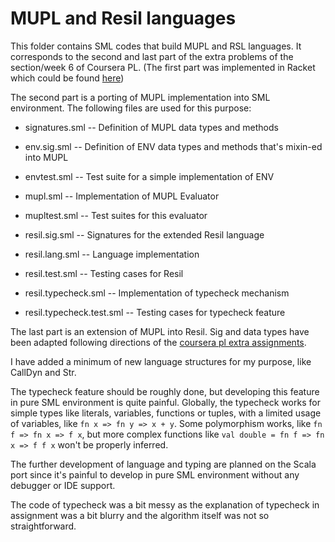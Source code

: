# MUPL and Resil languages

This folder contains SML codes that build MUPL and RSL languages.
It corresponds to the second and last part of the extra problems of the section/week 6 of Coursera PL. (The first part was implemented in Racket which could be found [here](https://gist.github.com/kokoro-aya/961bbd987a2604093873e40ced35bdac))

The second part is a porting of MUPL implementation into SML environment.
The following files are used for this purpose:

- signatures.sml  -- Definition of MUPL data types and methods
- env.sig.sml     -- Definition of ENV data types and methods that's mixin-ed into MUPL
- envtest.sml     -- Test suite for a simple implementation of ENV
- mupl.sml        -- Implementation of MUPL Evaluator
- mupltest.sml    -- Test suites for this evaluator

- resil.sig.sml   -- Signatures for the extended Resil language
- resil.lang.sml  -- Language implementation
- resil.test.sml  -- Testing cases for Resil

- resil.typecheck.sml       -- Implementation of typecheck mechanism
- resil.typecheck.test.sml  -- Testing cases for typecheck feature

The last part is an extension of MUPL into Resil. Sig and data types have been adapted following directions of the [coursera pl extra assignments](https://github.com/edombowsky/coursera-pl/blob/master/assignments/section6/ExtraProblems.md).

I have added a minimum of new language structures for my purpose, like CallDyn and Str.

The typecheck feature should be roughly done, but developing this feature in pure SML environment is quite painful. Globally, the typecheck works for simple types like literals, variables, functions or tuples, with a limited usage of variables, like `fn x => fn y => x + y`. Some polymorphism works, like `fn f => fn x => f x`, but more complex functions like `val double = fn f => fn x => f f x` won't be properly inferred.

The further development of language and typing are planned on the Scala port since it's painful to develop in pure SML environment without any debugger or IDE support.

The code of typecheck was a bit messy as the explanation of typecheck in assignment was a bit blurry and the algorithm itself was not so straightforward.